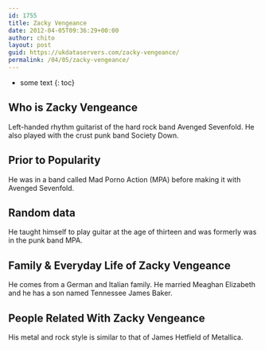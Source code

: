 ```yaml
---
id: 1755
title: Zacky Vengeance
date: 2012-04-05T09:36:29+00:00
author: chito
layout: post
guid: https://ukdataservers.com/zacky-vengeance/
permalink: /04/05/zacky-vengeance/
---
```


* some text
{: toc}
          
          
## Who is  Zacky Vengeance
                  
                  
                  
Left-handed rhythm guitarist of the hard rock band Avenged Sevenfold. He also played with the crust punk band Society Down. 
                  
                
                
                
## Prior to Popularity 
                  
                  
                  
He was in a band called Mad Porno Action (MPA) before making it with Avenged Sevenfold. 
                  
                
                
                
## Random data 
                  
                  
                  
He taught himself to play guitar at the age of thirteen and was formerly was in the punk band MPA. 
                  
                
                
                
## Family & Everyday Life of Zacky Vengeance
                  
                  
                  
He comes from a German and Italian family. He married Meaghan Elizabeth and he has a son named Tennessee James Baker. 
                  
                
                
                
## People Related With  Zacky Vengeance
                  
                  
                  
His metal and rock style is similar to that of James Hetfield of Metallica.
                  
                
              
            
          
          
          
    
    
  
